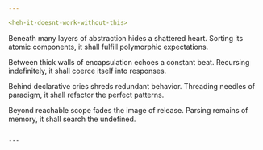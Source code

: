 ```yaml
---

<heh-it-doesnt-work-without-this>

```
Beneath many layers of abstraction hides a shattered heart.
  Sorting its atomic components, it shall fulfill polymorphic expectations.

Between thick walls of encapsulation echoes a constant beat.
  Recursing indefinitely, it shall coerce itself into responses.

Behind declarative cries shreds redundant behavior.
  Threading needles of paradigm, it shall refactor the perfect patterns.

Beyond reachable scope fades the image of release.
  Parsing remains of memory, it shall search the undefined.
```

---
```

